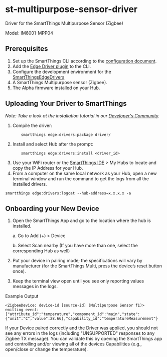 # st-multipurpose-sensor-driver
Driver for the SmartThings Multipurpose Sensor (Zigbee)

Model: IM6001-MPP04

## Prerequisites 
1. Set up the SmartThings CLI according to the [configuration document](https://github.com/SmartThingsCommunity/smartthings-cli/blob/master/packages/cli/doc/configuration.md).
2. Add the [Edge Driver plugin](https://github.com/SmartThingsCommunity/edge-alpha-cli-plugin#set-up) to the CLI.
3. Configure the development environment for the [SmartThingsEdgeDrivers](https://github.com/SmartThingsCommunity/SmartThingsEdgeDriversBeta)
4. A SmartThings Multipurpose sensor (Zigbee).
5. The Alpha firmware installed on your Hub.

## Uploading Your Driver to SmartThings
_Note: Take a look at the installation tutorial in our [Developer's Community](https://community.smartthings.com/t/creating-drivers-for-zigbee-devices-with-smartthings-edge/229502)._

1. Compile the driver:
```
       smartthings edge:drivers:package driver/
```
2. Install and select Hub after the prompt:
```
       smartthings edge:drivers:install <driver_id>
```
3. Use your WiFi router or the [SmartThings IDE](https://account.smartthings.com/login) > My Hubs to locate and copy the IP Address for your Hub.
4. From a computer on the same local network as your Hub, open a new terminal window and run the command to get the logs from all the installed drivers.
```
smartthings edge:drivers:logcat --hub-address=x.x.x.x -a
```

## Onboarding your New Device
1. Open the SmartThings App and go to the location where the hub is installed.

    a. Go to Add (+) > Device
    
    b. Select Scan nearby (If you have more than one, select the corresponding Hub as well)

2. Put your device in pairing mode; the specifications will vary by manufacturer (for the SmartThings Multi, press the device’s reset button once). 
3. Keep the terminal view open until you see only reporting values messages in the logs.

Example Output
```
<ZigbeeDevice: device-id [source-id] (Multipurpose Sensor f1)> emitting event: {"attribute_id":"temperature","component_id":"main","state":{"unit":"C","value":28.66},"capability_id":"temperatureMeasurement"}
```

If your Device paired correctly and the Driver was applied, you should not see any errors in the logs (including "UNSUPPORTED" responses to any Zigbee TX message). You can validate this by opening the SmartThings app and controlling and/or viewing all of the devices Capabilities (e.g., open/close or change the temperature).
